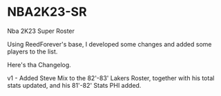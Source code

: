 # NBA2K23-SR
Nba 2K23 Super Roster


Using ReedForever's base, I developed some changes and added some players to the list.

Here's tha Changelog.

v1 - Added Steve Mix to the 82'-83' Lakers Roster, together with his total stats updated, and his 81'-82' Stats PHI added.
